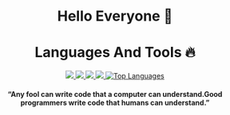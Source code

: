 <h1 align = "center">  Hello Everyone 👋 </h1>

 <h1 align = "center"> Languages And Tools 🔥 </h1>
 
 <p align=" center "> 
    <a href="https://developer.mozilla.org/en-US/docs/Web/JavaScript" target="_blank"> <img src="https://img.icons8.com/color/48/000000/javascript.png"/> </a> 
    <a href="https://www.w3.org/html/" target="_blank"> <img src="https://img.icons8.com/color/48/000000/html-5.png"/> </a> 
    <a href="https://www.w3schools.com/css/" target="_blank"> <img src="https://img.icons8.com/color/48/000000/css3.png"/> </a> 
    <a href="https://www.python.org" target="_blank"> <img src="https://img.icons8.com/color/48/000000/python.png"/> </a> 
    <a href="https://github.com/dabster108/github-readme-stats"><img alt=" Top Languages" src="https://github-readme-stats.vercel.app/api/top-langs/?username=dabster108&langs_count=8&count_private=true&layout=compact&theme=react&hide_border=true&bg_color=0D1117" /></a>
</p>
          

     


 
<h4 align ="center"> “Any fool can write code that a computer can understand.Good programmers write code that humans can understand.” </h4>

 







